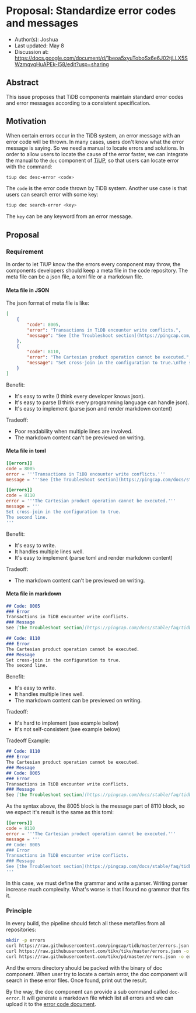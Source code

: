 # Proposal: Standardize error codes and messages

- Author(s):     Joshua
- Last updated:  May 8
- Discussion at: https://docs.google.com/document/d/1beoa5xyuToboSx6e6J02tjLLX5SWzmqvqHuAPEk-I58/edit?usp=sharing

## Abstract

This issue proposes that TiDB components maintain standard error codes and error messages according to a consistent specification.

## Motivation

When certain errors occur in the TiDB system, an error message with an error code will be thrown. 
In many cases, users don't know what the error message is saying. So we need a manual to locate 
errors and solutions. In order to allow users to locate the cause of the error faster, we can 
integrate the manual to the `doc` component of [TiUP](https://github.com/pingcap-incubator/tiup),
so that users can locate error with the command:

```bash
tiup doc desc-error <code>
```

The `code` is the error code thrown by TiDB system. Another use case is that users can search error
with some key:

```bash
tiup doc search-error <key>
```

The `key` can be any keyword from an error message.

## Proposal

### Requirement

In order to let TiUP know the the errors every component may throw, the components developers should
keep a meta file in the code repository. The meta file can be a json file, a toml file or a markdown file.

#### Meta file in JSON

The json format of meta file is like:

```json
[
    {
        "code": 8005,
        "error": "Transactions in TiDB encounter write conflicts.",
        "message": "See [the Troubleshoot section](https://pingcap.com/docs/stable/faq/tidb#troubleshoot) for the cause and solution.",
    },
    {
        "code": 8110,
        "error": "The Cartesian product operation cannot be executed.",
        "message": "Set cross-join in the configuration to true.\nThe second line."
    }
]
```

Benefit:
- It's easy to write (I think every developer knows json).
- It's easy to parse (I think every programming language can handle json).
- It's easy to implement (parse json and render markdown content)

Tradeoff:
- Poor readability when multiple lines are involved.
- The markdown content can't be previewed on writing.

#### Meta file in toml

```toml
[[errors]]
code = 8005
error = '''Transactions in TiDB encounter write conflicts.'''
message = '''See [the Troubleshoot section](https://pingcap.com/docs/stable/faq/tidb#troubleshoot) for the cause and solution.'''

[[errors]]
code = 8110
error = '''The Cartesian product operation cannot be executed.'''
message = '''
Set cross-join in the configuration to true.
The second line.
'''
```

Benefit:
- It's easy to write.
- It handles multiple lines well.
- It's easy to implement (parse toml and render markdown content)

Tradeoff:
- The markdown content can't be previewed on writing.

#### Meta file in markdown

```md
## Code: 8005
### Error
Transactions in TiDB encounter write conflicts.
### Message
See [the Troubleshoot section](https://pingcap.com/docs/stable/faq/tidb#troubleshoot) for the cause and solution.

## Code: 8110
### Error
The Cartesian product operation cannot be executed.
### Message
Set cross-join in the configuration to true.
The second line.
```

Benefit:
- It's easy to write.
- It handles multiple lines well.
- The markdown content can be previewed on writing.

Tradeoff:
- It's hard to implement (see example below)
- It's not self-consistent (see example below)

Tradeoff Example:

```md
## Code: 8110
### Error
The Cartesian product operation cannot be executed.
### Message
## Code: 8005
### Error
Transactions in TiDB encounter write conflicts.
### Message
See [the Troubleshoot section](https://pingcap.com/docs/stable/faq/tidb#troubleshoot) for the cause and solution.
```

As the syntax above, the 8005 block is the message part of 8110 block, so we expect it's result is the same as this toml:

```toml
[[errors]]
code = 8110
error = '''The Cartesian product operation cannot be executed.'''
message = '''
## Code: 8005
### Error
Transactions in TiDB encounter write conflicts.
### Message
See [the Troubleshoot section](https://pingcap.com/docs/stable/faq/tidb#troubleshoot) for the cause and solution.
'''
```

In this case, we must define the grammar and write a parser. Writing parser increase much complexity. What's worse
is that I found no grammar that fits it.

### Principle

In every build, the pipeline should fetch all these metafiles from all repositories:

```bash
mkdir -p errors
curl https://raw.githubusercontent.com/pingcap/tidb/master/errors.json -o errors/tidb.json
curl https://raw.githubusercontent.com/tikv/tikv/master/errors.json -o errors/tikv.json
curl https://raw.githubusercontent.com/tikv/pd/master/errors.json -o errors/pd.json
```

And the errors directory should be packed with the binary of doc component. When user try to
locate a certain error, the doc component will search in these error files. Once found, print
out the result.

By the way, the doc component can provide a sub command called `doc-error`. It will generate
a markdown file which list all errors and we can upload it to the [error code document](https://pingcap.com/docs/stable/reference/error-codes/).
